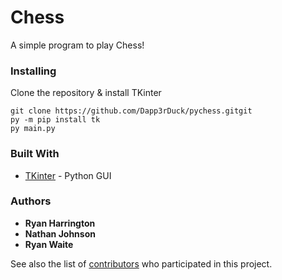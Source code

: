 # Chess
A simple program to play Chess!

### Installing

Clone the repository & install TKinter
```
git clone https://github.com/Dapp3rDuck/pychess.gitgit
py -m pip install tk
py main.py
```

### Built With

* [TKinter](https://docs.python.org/3/library/tkinter.html) - Python GUI

### Authors

* **Ryan Harrington**
* **Nathan Johnson**
* **Ryan Waite**

See also the list of [contributors](https://github.com/RHarr6306/Chess/contributors) who participated in this project.
